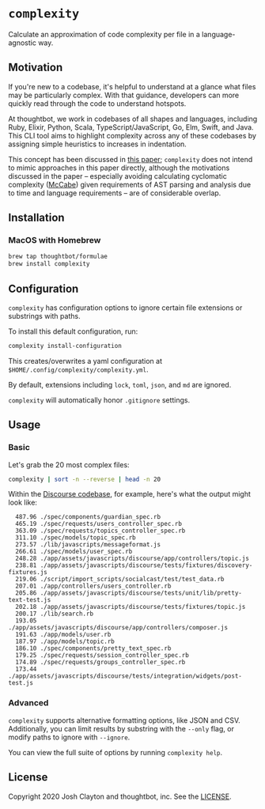 # `complexity`

Calculate an approximation of code complexity per file in a language-agnostic way.

## Motivation

If you're new to a codebase, it's helpful to understand at a glance what files
may be particularly complex. With that guidance, developers can more quickly
read through the code to understand hotspots.

At thoughtbot, we work in codebases of all shapes and languages, including
Ruby, Elixir, Python, Scala, TypeScript/JavaScript, Go, Elm, Swift, and Java.
This CLI tool aims to highlight complexity across any of these codebases by
assigning simple heuristics to increases in indentation.

This concept has been discussed in [this paper]; `complexity` does not intend
to mimic approaches in this paper directly, although the motivations discussed
in the paper – especially avoiding calculating cyclomatic complexity ([McCabe])
given requirements of AST parsing and analysis due to time and language
requirements – are of considerable overlap.

[this paper]: https://citeseerx.ist.psu.edu/viewdoc/download?doi=10.1.1.68.3558&rep=rep1&type=pdf
[McCabe]: https://en.wikipedia.org/wiki/Cyclomatic_complexity

## Installation

### MacOS with Homebrew

```sh
brew tap thoughtbot/formulae
brew install complexity
```

## Configuration

`complexity` has configuration options to ignore certain file extensions or
substrings with paths.

To install this default configuration, run:

```sh
complexity install-configuration
```

This creates/overwrites a yaml configuration at
`$HOME/.config/complexity/complexity.yml`.

By default, extensions including `lock`, `toml`, `json`, and `md` are ignored.

`complexity` will automatically honor `.gitignore` settings.

## Usage

### Basic

Let's grab the 20 most complex files:

```sh
complexity | sort -n --reverse | head -n 20
```

Within the [Discourse codebase], for example, here's what the output might look like:

```
  487.96 ./spec/components/guardian_spec.rb
  465.19 ./spec/requests/users_controller_spec.rb
  363.09 ./spec/requests/topics_controller_spec.rb
  311.10 ./spec/models/topic_spec.rb
  273.57 ./lib/javascripts/messageformat.js
  266.61 ./spec/models/user_spec.rb
  248.28 ./app/assets/javascripts/discourse/app/controllers/topic.js
  238.81 ./app/assets/javascripts/discourse/tests/fixtures/discovery-fixtures.js
  219.06 ./script/import_scripts/socialcast/test/test_data.rb
  207.01 ./app/controllers/users_controller.rb
  205.86 ./app/assets/javascripts/discourse/tests/unit/lib/pretty-text-test.js
  202.18 ./app/assets/javascripts/discourse/tests/fixtures/topic.js
  200.17 ./lib/search.rb
  193.05 ./app/assets/javascripts/discourse/app/controllers/composer.js
  191.63 ./app/models/user.rb
  187.97 ./app/models/topic.rb
  186.10 ./spec/components/pretty_text_spec.rb
  179.25 ./spec/requests/session_controller_spec.rb
  174.89 ./spec/requests/groups_controller_spec.rb
  173.44 ./app/assets/javascripts/discourse/tests/integration/widgets/post-test.js
```

[Discourse codebase]: https://github.com/discourse/discourse

### Advanced

`complexity` supports alternative formatting options, like JSON and CSV.
Additionally, you can limit results by substring with the `--only` flag, or
modify paths to ignore with `--ignore`.

You can view the full suite of options by running `complexity help`.

## License

Copyright 2020 Josh Clayton and thoughtbot, inc. See the [LICENSE](LICENSE).
